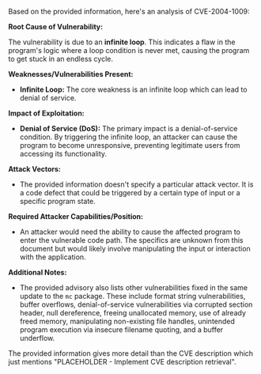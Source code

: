Based on the provided information, here's an analysis of CVE-2004-1009:

**Root Cause of Vulnerability:**

The vulnerability is due to an **infinite loop**. This indicates a flaw in the program's logic where a loop condition is never met, causing the program to get stuck in an endless cycle.

**Weaknesses/Vulnerabilities Present:**

*   **Infinite Loop:** The core weakness is an infinite loop which can lead to denial of service.

**Impact of Exploitation:**

*   **Denial of Service (DoS):** The primary impact is a denial-of-service condition. By triggering the infinite loop, an attacker can cause the program to become unresponsive, preventing legitimate users from accessing its functionality.

**Attack Vectors:**

*   The provided information doesn't specify a particular attack vector. It is a code defect that could be triggered by a certain type of input or a specific program state. 

**Required Attacker Capabilities/Position:**

*   An attacker would need the ability to cause the affected program to enter the vulnerable code path. The specifics are unknown from this document but would likely involve manipulating the input or interaction with the application.

**Additional Notes:**
*   The provided advisory also lists other vulnerabilities fixed in the same update to the `mc` package. These include format string vulnerabilities, buffer overflows, denial-of-service vulnerabilities via corrupted section header, null dereference, freeing unallocated memory, use of already freed memory, manipulating non-existing file handles, unintended program execution via insecure filename quoting, and a buffer underflow.

The provided information gives more detail than the CVE description which just mentions "PLACEHOLDER - Implement CVE description retrieval".